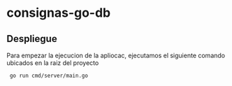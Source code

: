 # consignas-go-db

## Despliegue

Para empezar la ejecucion de la apliocac, ejecutamos el siguiente comando ubicados en la raiz del proyecto

<pre><code> go run cmd/server/main.go </code></pre>